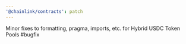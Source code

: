 ```yaml
---
'@chainlink/contracts': patch
---
```


Minor fixes to formatting, pragma, imports, etc. for Hybrid USDC Token Pools #bugfix

